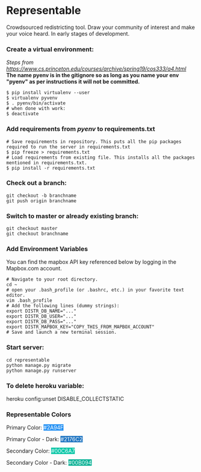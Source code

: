 # Representable
Crowdsourced redistricting tool. Draw your community of interest and make your voice heard. In early stages of development.


### Create a virtual environment:
_Steps from https://www.cs.princeton.edu/courses/archive/spring19/cos333/a4.html_
**The name pyenv is in the gitignore so as long as you name your env "pyenv" as per instructions it will not be committed.**
```
$ pip install virtualenv --user
$ virtualenv pyvenv
$ . pyenv/bin/activate
# when done with work:
$ deactivate
```
### Add requirements from *pyenv* to requirements.txt
```
# Save requirements in repository. This puts all the pip packages required to run the server in requirements.txt
$ pip freeze > requirements.txt
# Load requirements from existing file. This installs all the packages mentioned in requirements.txt.
$ pip install -r requirements.txt
```

### Check out a branch:
```
git checkout -b branchname
git push origin branchname
```

### Switch to master or already existing branch:
```
git checkout master
git checkout branchname
```

### Add Environment Variables
You can find the mapbox API key referenced below by logging in the Mapbox.com account.
```
# Navigate to your root directory.
cd ~
# open your .bash_profile (or .bashrc, etc.) in your favorite text editor.
vim .bash_profile
# Add the following lines (dummy strings):
export DISTR_DB_NAME="..."
export DISTR_DB_USER="..."
export DISTR_DB_PASS="..."
export DISTR_MAPBOX_KEY="COPY_THIS_FROM_MAPBOX_ACCOUNT"
# Save and launch a new terminal session.
```

### Start server:
```
cd representable
python manage.py migrate
python manage.py runserver
```

### To delete heroku variable:
heroku config:unset DISABLE_COLLECTSTATIC


### Representable Colors

Primary Color: <span style="background-color: #2A94F4; color: white;">#2A94F</span>

Primary Color - Dark: <span style="background-color:#2176C2; color: white;">#2176C2</span>

Secondary Color: <span style="background-color:#00C6A7; color: white;">#00C6A7</span>

Secondary Color - Dark: <span style="background-color:#00B094; color: white;">#00B094</span>
